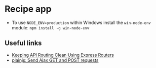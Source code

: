 # Recipe app
- To use `NODE_ENV=production` within Windows install the  `win-node-env` module: `npm install -g win-node-env`

## Useful links
- [Keeping API Routing Clean Using Express Routers](https://scotch.io/tutorials/keeping-api-routing-clean-using-express-routers)
- [plainjs: Send Ajax GET and POST requests](https://plainjs.com/javascript/ajax/send-ajax-get-and-post-requests-47/)